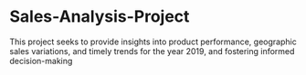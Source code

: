 # Sales-Analysis-Project
This project seeks to provide insights into product performance, geographic sales variations, and timely trends for the year 2019, and fostering informed decision-making 
